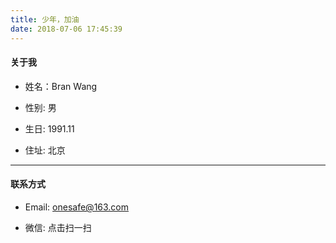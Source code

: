 ```yaml
---
title: 少年，加油
date: 2018-07-06 17:45:39
---
```



#### 关于我

* 姓名：Bran Wang

* 性别: 男

* 生日: 1991.11

* 住址: 北京


****

#### 联系方式

* Email: onesafe@163.com

* 微信: 点击扫一扫

